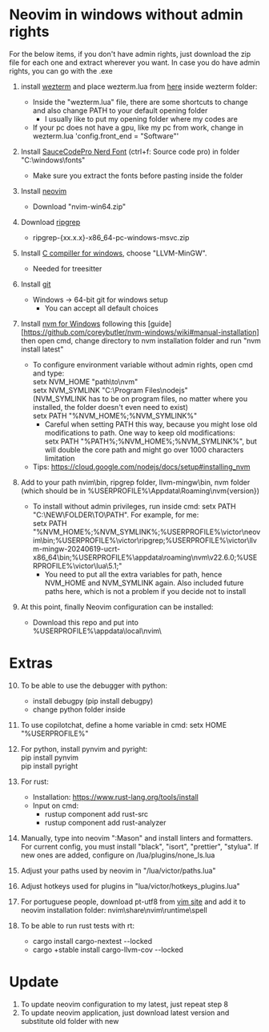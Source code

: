 # Neovim in windows without admin rights
For the below items, if you don't have admin rights, just download the zip file for each one and extract wherever you want. In case you do have admin rights, you can go with the .exe

1. install [wezterm](https://wezfurlong.org/wezterm/installation.html) and place wezterm.lua from [here](https://github.com/VictorLemosR/wezterm_lua/tree/main) inside wezterm folder: 
	- Inside the "wezterm.lua" file, there are some shortcuts to change and also change PATH to your default opening folder
		- I usually like to put my opening folder where my codes are
	- If your pc does not have a gpu, like my pc from work, change in wezterm.lua 'config.front_end = "Software"'
  
2. Install [SauceCodePro Nerd Font](https://www.nerdfonts.com/font-downloads) (ctrl+f: Source code pro) in folder "C:\windows\fonts\"
	- Make sure you extract the fonts before pasting inside the folder

3. Install [neovim](https://github.com/neovim/neovim/releases/tag/stable)
	- Download "nvim-win64.zip"

4. Download [ripgrep](https://github.com/BurntSushi/ripgrep/releases)
	- ripgrep-{xx.x.x}-x86_64-pc-windows-msvc.zip

5. Install [C compiller for windows](https://www.mingw-w64.org/downloads/), choose "LLVM-MinGW".
	- Needed for treesitter

6. Install [git](https://git-scm.com/downloads)
	- Windows -> 64-bit git for windows setup
		- You can accept all default choices

7. Install [nvm for Windows](https://github.com/coreybutler/nvm-windows) following this [guide][https://github.com/coreybutler/nvm-windows/wiki#manual-installation] then open cmd, change directory to nvm installation folder and run "nvm install latest" 
	- To configure environment variable without admin rights, open cmd and type:\
	setx NVM_HOME "path\to\nvm"\
	setx NVM_SYMLINK "C:\Program Files\nodejs"\
		(NVM_SYMLINK has to be on program files, no matter where you installed, the folder doesn't even need to exist)\
	setx PATH "%NVM_HOME%;%NVM_SYMLINK%"
		- Careful when setting PATH this way, because you might lose old modifications to path. One way to keep old modifications:\
		  setx PATH "%PATH%;%NVM_HOME%;%NVM_SYMLINK%", but will double the core path and might go over 1000 characters
		  limitation
	- Tips: https://cloud.google.com/nodejs/docs/setup#installing_nvm

8. Add to your path nvim\bin, ripgrep folder, llvm-mingw\bin, nvm folder (which should be in %USERPROFILE%\Appdata\Roaming\nvm\{version}\)
	- To install without admin privileges, run inside cmd: setx PATH "C:\NEW\FOLDER\TO\PATH". For example, for me:\
	setx PATH\
	"%NVM_HOME%;%NVM_SYMLINK%;%USERPROFILE%\victor\neovim\bin;%USERPROFILE%\victor\ripgrep;%USERPROFILE%\victor\llvm-mingw-20240619-ucrt-x86_64\bin;%USERPROFILE%\appdata\roaming\nvm\v22.6.0;%USERPROFILE%\victor\lua\5.1;"
		- You need to put all the extra variables for path, hence NVM_HOME and NVM_SYMLINK again. Also included future
		  paths here, which is not a problem if you decide not to install

9. At this point, finally Neovim configuration can be installed:
	- Download this repo and put into %USERPROFILE%\appdata\local\nvim\

# Extras

10. To be able to use the debugger with python:
	- install debugpy (pip install debugpy)
	- change python folder inside

11. To use copilotchat, define a home variable in cmd: setx HOME "%USERPROFILE%"

12. For python, install pynvim and pyright:\
pip install pynvim\
pip install pyright

13. For rust:
	- Installation: https://www.rust-lang.org/tools/install
	- Input on cmd:
		- rustup component add rust-src
		- rustup component add rust-analyzer

14. Manually, type into neovim ":Mason" and install linters and formatters. For current config, you must install
	"black", "isort", "prettier", "stylua". If new ones are added, configure on /lua/plugins/none_ls.lua

15. Adjust your paths used by neovim in "/lua/victor/paths.lua"

16. Adjust hotkeys used for plugins in "lua/victor/hotkeys_plugins.lua"

17. For portuguese people, download pt-utf8 from [vim site](https://ftp.nluug.nl/pub/vim/runtime/spell/) and add it to neovim installation folder: nvim\share\nvim\runtime\spell

18. To be able to run rust tests with <space>rt:
	- cargo install cargo-nextest --locked
	- cargo +stable install cargo-llvm-cov --locked

# Update
1. To update neovim configuration to my latest, just repeat step 8
2. To update neovim application, just download latest version and substitute old folder with new
